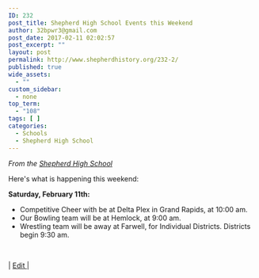 ```yaml
---
ID: 232
post_title: Shepherd High School Events this Weekend
author: 32bpwr3@gmail.com
post_date: 2017-02-11 02:02:57
post_excerpt: ""
layout: post
permalink: http://www.shepherdhistory.org/232-2/
published: true
wide_assets:
  - ""
custom_sidebar:
  - none
top_term:
  - "108"
tags: [ ]
categories:
  - Schools
  - Shepherd High School
---
```

<em>From the </em><a href="https://www.facebook.com/shepherdmihs/"><em>Shepherd High School</em></a>

Here's what is happening this weekend:

<strong>Saturday, February 11th:</strong>
<ul>
 	<li>Competitive Cheer with be at Delta Plex in Grand Rapids, at 10:00 am.</li>
 	<li>Our Bowling team will be at Hemlock, at 9:00 am.</li>
 	<li>Wrestling team will be away at Farwell, for Individual Districts. Districts begin 9:30 am.</li>
</ul>
&nbsp;

| <a href="https://shepherdonline.quip.com/kUbbAtA2f9Yq">Edit </a>|